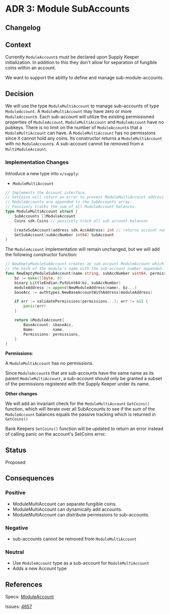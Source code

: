 # ADR 3: Module SubAccounts

## Changelog

## Context

Currently `ModuleAccount`s must be declared upon Supply Keeper initialization. In addition to this they don't allow for separation of fungible coins within an account.

We want to support the ability to define and manage sub-module-accounts.

## Decision

We will use the type `ModuleMultiAccount` to manage sub-accounts of type `ModuleAccount`.
A `ModuleMultiAccount` may have zero or more `ModuleAccount`s.
Each sub-account will utilize the existing permissioned properties of `ModuleAccount`.
`ModuleMultiAccount` and `ModuleAccount` have no pubkeys.
There is no limit on the number of `ModuleAccount`s that a `ModuleMultiAccount` can have.
A `ModuleMultiAccount` has no permissions since it cannot hold any coins.
Its constructor returns a `ModuleMultiAccount` with no `ModuleAccount`s.
A sub-account cannot be removed from a `MultiModuleAccount`.

### Implementation Changes

Introduce a new type into `x/supply`:

* `ModuleMultiAccount`

```go
// Implements the Account interface.
// SetCoins will return an error to prevent ModuleMultiAccount address from having a balance.
// ModuleAccounts are appended to the SubAccounts array.
// Passively tracks the sum of all ModuleAccount balances.
type ModuleMultiAccount struct {
    SubAccounts []ModuleAccount
    Coins sdk.Coins // passively track all sub account balances

    CreateSubAccount(address sdk.AccAddress) int // returns account number of sub-account
    GetSubAccount(subAccNumber int64) SubAccount
}
```

The `ModuleAccount` implementation will remain unchanged, but we will add the following constructor function:
```go
// NewEmptyModuleSubAccount creates an sub-account ModuleAccount which has an address created from
// the hash of the module's name with the sub-account number appended.
func NewEmptyModuleSubAccount(name string, subAccNumber uint64, permissions ...string) sdk.AccAddress {
    bz := make([]byte, 8)
    binary.LittleEndian.PutUint64(bz, subAccNumber)
    moduleAddress := append(NewModuleAddress(name), bz...)
    baseAcc := authtypes.NewBaseAccountWithAddress(moduleAddress)

    if err := validatePermissions(permissions...); err != nil {
        panic(err)
    }

    return &ModuleAccount{
        BaseAccount: &baseAcc,
        Name:        name,
        Permissions: permissions,
    } 
}
```

**Permissions**:

A `ModuleMultiAccount` has no permissions.

Since `ModuleAccount`s that are sub-accounts have the same name as its parent `ModuleMultiAccount`, a sub-account should only be granted a subset of the permissions registered with the Supply Keeper under its name.

**Other changes**

We will add an invariant check for the `ModuleMultiAccount` `GetCoins()` function, which will iterate over all SubAccounts to see if the sum of the `ModuleAccount` balances equals the passive tracking which is returned in `GetCoins()`

Bank Keepers `SetCoins()` function will be updated to return an error instead of calling panic on the account's SetCoins error.

## Status

Proposed

## Consequences

### Positive

* ModuleMultiAccount can separate fungible coins.
* ModuleMultiAccount can dynamically add accounts.
* ModuleMultiAccount can distribute permissions to sub-accounts.

### Negative

* sub-accounts cannot be removed from `ModuleMultiAccount`

### Neutral

* Use `ModuleAccount` type as a sub-account for `ModuleMultiAccount`
* Adds a new Account type

## References

Specs: [ModuleAccount](https://github.com/cosmos/cosmos-sdk/blob/master/docs/spec/supply/01_concepts.md#module-accounts)

Issues: [4657](https://github.com/cosmos/cosmos-sdk/issues/4657)
